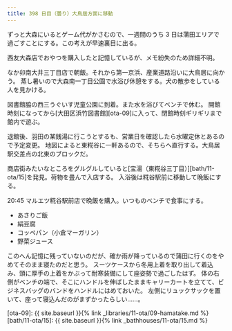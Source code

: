 ```yaml
---
title: 398 日目（曇り）大鳥居方面に移動
---
```


ずっと大森にいるとゲーム代がかさむので、一週間のうち 3 日は蒲田エリアで過ごすことにする。この考えが早速裏目に出る。

西友大森店でおやつを購入したと記憶しているが、メモ紛失のため詳細不明。

なか卯南大井三丁目店で朝飯。それから第一京浜、産業道路沿いに大鳥居に向かう。
蒸し暑いので大森南一丁目公園で水浴び休憩をする。犬の散歩をしている人を見かける。

図書館脇の西三うぐいす児童公園に到着。また水を浴びてベンチで休む。
開館時刻になってから[大田区浜竹図書館][ota-09]に入って、閉館時刻ギリギリまで館内で遊ぶ。

退館後、羽田の某銭湯に行こうとするも、営業日を確認したら水曜定休とあるので予定変更。
地図によると東糀谷に一軒あるので、そちらへ直行する。大鳥居駅交差点の北東のブロックだ。

商店街みたいなところをグルグルしていると[宝湯（東糀谷三丁目）][bath/11-ota/15]を発見。荷物を畳んで入店する。
入浴後は糀谷駅前に移動して晩飯にする。

20:45 マルエツ糀谷駅前店で晩飯を購入。いつものベンチで食事にする。

* あさりご飯
* 絹豆腐
* コッペパン（小倉マーガリン）
* 野菜ジュース

このへん記憶に残っていないのだが、確か雨が降っているので蒲田に行くのをやめてそのまま寝たのだと思う。
スーツケースから冬用上着を取り出して着込み、頭に厚手の上着をかぶって耐寒装備にして座姿勢で過ごしたはず。
体の右側がベンチの端で、そこにハンドルを伸ばしたままキャリーカートを立てて、ビジネスバッグのバンドをハンドルにはめておいた。
左側にリュックサックを置いて、座って寝込んだのがまずかったらしい……。

[ota-09]: {{ site.baseurl }}{% link _libraries/11-ota/09-hamatake.md %}
[bath/11-ota/15]: {{ site.baseurl }}{% link _bathhouses/11-ota/15.md %}
